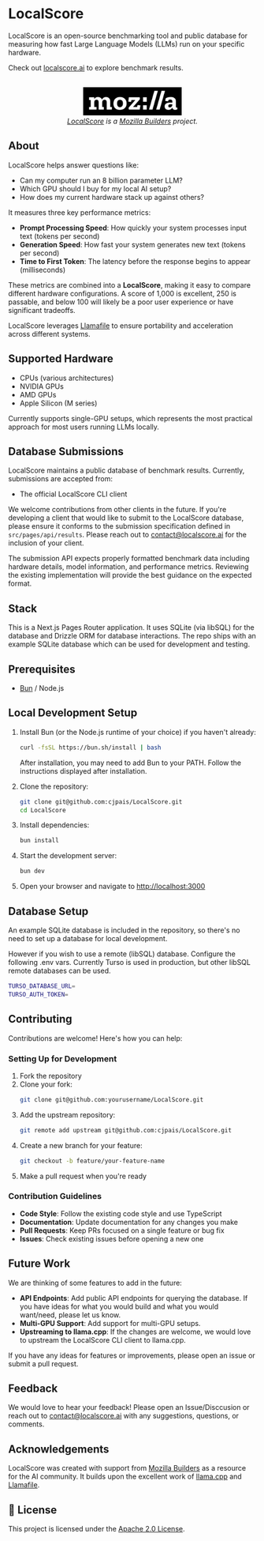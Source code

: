 # LocalScore

LocalScore is an open-source benchmarking tool and public database for measuring how fast Large Language Models (LLMs) run on your specific hardware.

Check out [localscore.ai](https://localscore.ai) to explore benchmark results.

<p align="center">
   <i>
      <br />
      <a href="https://builders.mozilla.org/"><img src="public/mozilla-logo.png" width="200"></a><br/>
      <a href="https://localscore.ai">LocalScore</a> is a <a href="https://builders.mozilla.org/">Mozilla Builders</a> project.
   </i>
</p>

## About

LocalScore helps answer questions like:
- Can my computer run an 8 billion parameter LLM?
- Which GPU should I buy for my local AI setup?
- How does my current hardware stack up against others?

It measures three key performance metrics:
- **Prompt Processing Speed**: How quickly your system processes input text (tokens per second)
- **Generation Speed**: How fast your system generates new text (tokens per second)
- **Time to First Token**: The latency before the response begins to appear (milliseconds)

These metrics are combined into a **LocalScore**, making it easy to compare different hardware configurations. A score of 1,000 is excellent, 250 is passable, and below 100 will likely be a poor user experience or have significant tradeoffs.

LocalScore leverages [Llamafile](https://github.com/Mozilla-Ocho/llamafile) to ensure portability and acceleration across different systems.

## Supported Hardware

- CPUs (various architectures)
- NVIDIA GPUs
- AMD GPUs
- Apple Silicon (M series)

Currently supports single-GPU setups, which represents the most practical approach for most users running LLMs locally.

## Database Submissions

LocalScore maintains a public database of benchmark results. Currently, submissions are accepted from:

- The official LocalScore CLI client

We welcome contributions from other clients in the future. If you're developing a client that would like to submit to the LocalScore database, please ensure it conforms to the submission specification defined in `src/pages/api/results`. Please reach out to [contact@localscore.ai](mailto:contact@localscore.ai) for the inclusion of your client.

The submission API expects properly formatted benchmark data including hardware details, model information, and performance metrics. Reviewing the existing implementation will provide the best guidance on the expected format.

## Stack

This is a Next.js Pages Router application. It uses SQLite (via libSQL) for the database and Drizzle ORM for database interactions. The repo ships with an example SQLite database which can be used for development and testing.

## Prerequisites

- [Bun](https://bun.sh/) / Node.js

## Local Development Setup

1. Install Bun (or the Node.js runtime of your choice) if you haven't already:
   ```bash
   curl -fsSL https://bun.sh/install | bash
   ```
   
   After installation, you may need to add Bun to your PATH. Follow the instructions displayed after installation.

2. Clone the repository:
   ```bash
   git clone git@github.com:cjpais/LocalScore.git
   cd LocalScore 
   ```

3. Install dependencies:
   ```bash
   bun install
   ```

4. Start the development server:
   ```bash
   bun dev
   ```

5. Open your browser and navigate to [http://localhost:3000](http://localhost:3000)

## Database Setup

An example SQLite database is included in the repository, so there's no need to set up a database for local development. 

However if you wish to use a remote (libSQL) database. Configure the following .env vars. Currently Turso is used in production, but other libSQL remote databases can be used.

```bash
TURSO_DATABASE_URL=
TURSO_AUTH_TOKEN=
```

## Contributing

Contributions are welcome! Here's how you can help:

### Setting Up for Development

1. Fork the repository
2. Clone your fork:
   ```bash
   git clone git@github.com:yourusername/LocalScore.git
   ```
3. Add the upstream repository:
   ```bash
   git remote add upstream git@github.com:cjpais/LocalScore.git
   ```
4. Create a new branch for your feature:
   ```bash
   git checkout -b feature/your-feature-name
   ```
5. Make a pull request when you're ready

### Contribution Guidelines

- **Code Style**: Follow the existing code style and use TypeScript
- **Documentation**: Update documentation for any changes you make
- **Pull Requests**: Keep PRs focused on a single feature or bug fix
- **Issues**: Check existing issues before opening a new one

## Future Work

We are thinking of some features to add in the future:

* **API Endpoints**: Add public API endpoints for querying the database. If you have ideas for what you would build and what you would want/need, please let us know.
* **Multi-GPU Support**: Add support for multi-GPU setups.
* **Upstreaming to llama.cpp**: If the changes are welcome, we would love to upstream the LocalScore CLI client to llama.cpp.

If you have any ideas for features or improvements, please open an issue or submit a pull request.

## Feedback

We would love to hear your feedback! Please open an Issue/Disccusion or reach out to [contact@localscore.ai](mailto:contact@localscore.ai) with any suggestions, questions, or comments.

## Acknowledgements

LocalScore was created with support from [Mozilla Builders](https://builders.mozilla.org/) as a resource for the AI community. It builds upon the excellent work of [llama.cpp](https://github.com/ggml-org/llama.cpp) and [Llamafile](https://github.com/Mozilla-Ocho/llamafile).

## 📄 License

This project is licensed under the [Apache 2.0 License](LICENSE).
